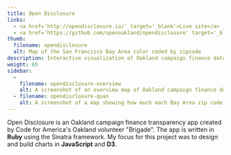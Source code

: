 ```yaml
---
title: Open Disclosure
links:
  - <a href='http://opendisclosure.io/' target='_blank'>Live site</a>
  - <a href='https://github.com/openoakland/opendisclosure' target='_blank'>Code on GitHub</a>
thumb:
  filename: opendisclosure
  alt: Map of the San Francisco Bay Area color coded by zipcode
description: Interactive visualization of Oakland campaign finance data in JavaScript and D3. Part of Code for America's Open Oakland Brigade.
weight: 65
sidebar:
  -
    filename: opendisclosure-overview
    alt: A screenshot of an overview map of Oakland campaign finance data. Bay area zip codes are color coded based on which candidate recieved the most campaign contributions in that zip code.
  - filename: opendisclosure-quan
    alt: A screenshot of a map showing how much each Bay Area zip code donated to Jean Quan's campaign for mayor
---
```


Open Disclosure is an Oakland campaign finance transparency app created by Code for America's Oakland volunteer "Brigade". The app is written in **Ruby** using the Sinatra framework. My focus for this project was to design and build charts in **JavaScript** and **D3**.
